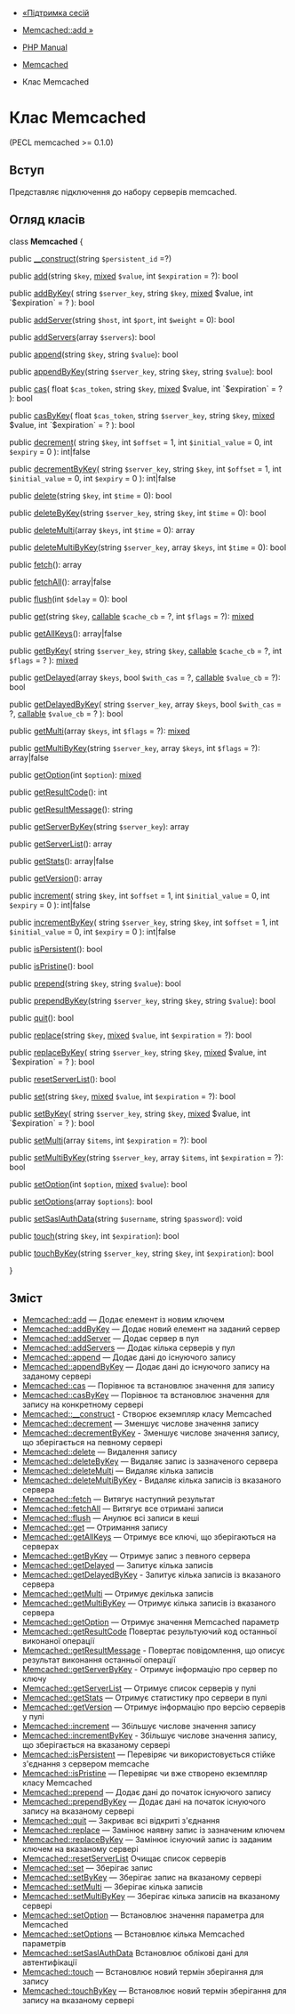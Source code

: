 - [«Підтримка сесій](memcached.sessions.md)
- [Memcached::add »](memcached.add.md)

- [PHP Manual](index.md)
- [Memcached](book.memcached.md)
- Клас Memcached

# Клас Memcached

(PECL memcached \>= 0.1.0)

## Вступ

Представляє підключення до набору серверів memcached.

## Огляд класів

class **Memcached** {

public [\_\_construct](memcached.construct.md)(string `$persistent_id`
=?)

public [add](memcached.add.md)(string `$key`,
[mixed](language.types.declarations.md#language.types.declarations.mixed)
`$value`, int `$expiration` = ?): bool

public [addByKey](memcached.addbykey.md)(
string `$server_key`,
string `$key`,
[mixed](language.types.declarations.md#language.types.declarations.mixed)
$value,
int `$expiration` = ?
): bool

public [addServer](memcached.addserver.md)(string `$host`, int
`$port`, int `$weight` = 0): bool

public [addServers](memcached.addservers.md)(array `$servers`): bool

public [append](memcached.append.md)(string `$key`, string `$value`):
bool

public [appendByKey](memcached.appendbykey.md)(string `$server_key`,
string `$key`, string `$value`): bool

public [cas](memcached.cas.md)(
float `$cas_token`,
string `$key`,
[mixed](language.types.declarations.md#language.types.declarations.mixed)
$value,
int `$expiration` = ?
): bool

public [casByKey](memcached.casbykey.md)(
float `$cas_token`,
string `$server_key`,
string `$key`,
[mixed](language.types.declarations.md#language.types.declarations.mixed)
$value,
int `$expiration` = ?
): bool

public [decrement](memcached.decrement.md)(
string `$key`,
int `$offset` = 1,
int `$initial_value` = 0,
int `$expiry` = 0
): int\|false

public [decrementByKey](memcached.decrementbykey.md)(
string `$server_key`,
string `$key`,
int `$offset` = 1,
int `$initial_value` = 0,
int `$expiry` = 0
): int\|false

public [delete](memcached.delete.md)(string `$key`, int `$time` = 0):
bool

public [deleteByKey](memcached.deletebykey.md)(string `$server_key`,
string `$key`, int `$time` = 0): bool

public [deleteMulti](memcached.deletemulti.md)(array `$keys`, int
`$time` = 0): array

public [deleteMultiByKey](memcached.deletemultibykey.md)(string
`$server_key`, array `$keys`, int `$time` = 0): bool

public [fetch](memcached.fetch.md)(): array

public [fetchAll](memcached.fetchall.md)(): array\|false

public [flush](memcached.flush.md)(int `$delay` = 0): bool

public [get](memcached.get.md)(string `$key`,
[callable](language.types.callable.md) `$cache_cb` = ?, int `$flags` =
?):
[mixed](language.types.declarations.md#language.types.declarations.mixed)

public [getAllKeys](memcached.getallkeys.md)(): array\|false

public [getByKey](memcached.getbykey.md)(
string `$server_key`,
string `$key`,
[callable](language.types.callable.md) `$cache_cb` = ?,
int `$flags` = ?
):
[mixed](language.types.declarations.md#language.types.declarations.mixed)

public [getDelayed](memcached.getdelayed.md)(array `$keys`, bool
`$with_cas` = ?, [callable](language.types.callable.md) `$value_cb` =
?): bool

public [getDelayedByKey](memcached.getdelayedbykey.md)(
string `$server_key`,
array `$keys`,
bool `$with_cas` = ?,
[callable](language.types.callable.md) `$value_cb` = ?
): bool

public [getMulti](memcached.getmulti.md)(array `$keys`, int `$flags` =
?):
[mixed](language.types.declarations.md#language.types.declarations.mixed)

public [getMultiByKey](memcached.getmultibykey.md)(string
`$server_key`, array `$keys`, int `$flags` = ?): array\|false

public [getOption](memcached.getoption.md)(int `$option`):
[mixed](language.types.declarations.md#language.types.declarations.mixed)

public [getResultCode](memcached.getresultcode.md)(): int

public [getResultMessage](memcached.getresultmessage.md)(): string

public [getServerByKey](memcached.getserverbykey.md)(string
`$server_key`): array

public [getServerList](memcached.getserverlist.md)(): array

public [getStats](memcached.getstats.md)(): array\|false

public [getVersion](memcached.getversion.md)(): array

public [increment](memcached.increment.md)(
string `$key`,
int `$offset` = 1,
int `$initial_value` = 0,
int `$expiry` = 0
): int\|false

public [incrementByKey](memcached.incrementbykey.md)(
string `$server_key`,
string `$key`,
int `$offset` = 1,
int `$initial_value` = 0,
int `$expiry` = 0
): int\|false

public [isPersistent](memcached.ispersistent.md)(): bool

public [isPristine](memcached.ispristine.md)(): bool

public [prepend](memcached.prepend.md)(string `$key`, string
`$value`): bool

public [prependByKey](memcached.prependbykey.md)(string `$server_key`,
string `$key`, string `$value`): bool

public [quit](memcached.quit.md)(): bool

public [replace](memcached.replace.md)(string `$key`,
[mixed](language.types.declarations.md#language.types.declarations.mixed)
`$value`, int `$expiration` = ?): bool

public [replaceByKey](memcached.replacebykey.md)(
string `$server_key`,
string `$key`,
[mixed](language.types.declarations.md#language.types.declarations.mixed)
$value,
int `$expiration` = ?
): bool

public [resetServerList](memcached.resetserverlist.md)(): bool

public [set](memcached.set.md)(string `$key`,
[mixed](language.types.declarations.md#language.types.declarations.mixed)
`$value`, int `$expiration` = ?): bool

public [setByKey](memcached.setbykey.md)(
string `$server_key`,
string `$key`,
[mixed](language.types.declarations.md#language.types.declarations.mixed)
$value,
int `$expiration` = ?
): bool

public [setMulti](memcached.setmulti.md)(array `$items`, int
`$expiration` = ?): bool

public [setMultiByKey](memcached.setmultibykey.md)(string
`$server_key`, array `$items`, int `$expiration` = ?): bool

public [setOption](memcached.setoption.md)(int `$option`,
[mixed](language.types.declarations.md#language.types.declarations.mixed)
`$value`): bool

public [setOptions](memcached.setoptions.md)(array `$options`): bool

public [setSaslAuthData](memcached.setsaslauthdata.md)(string
`$username`, string `$password`): void

public [touch](memcached.touch.md)(string `$key`, int `$expiration`):
bool

public [touchByKey](memcached.touchbykey.md)(string `$server_key`,
string `$key`, int `$expiration`): bool

}

## Зміст

- [Memcached::add](memcached.add.md) — Додає елемент із новим
ключем
- [Memcached::addByKey](memcached.addbykey.md) — Додає новий
елемент на заданий сервер
- [Memcached::addServer](memcached.addserver.md) — Додає сервер
в пул
- [Memcached::addServers](memcached.addservers.md) — Додає
кілька серверів у пул
- [Memcached::append](memcached.append.md) — Додає дані до
існуючого запису
- [Memcached::appendByKey](memcached.appendbykey.md) — Додає
дані до існуючого запису на заданому сервері
- [Memcached::cas](memcached.cas.md) — Порівнює та встановлює
значення для запису
- [Memcached::casByKey](memcached.casbykey.md) — Порівнює та
встановлює значення для запису на конкретному сервері
- [Memcached::\_\_construct](memcached.construct.md) - Створює
екземпляр класу Memcached
- [Memcached::decrement](memcached.decrement.md) — Зменшує
числове значення запису
- [Memcached::decrementByKey](memcached.decrementbykey.md) -
Зменшує числове значення запису, що зберігається на певному
сервері
- [Memcached::delete](memcached.delete.md) — Видалення запису
- [Memcached::deleteByKey](memcached.deletebykey.md) — Видаляє
запис із зазначеного сервера
- [Memcached::deleteMulti](memcached.deletemulti.md) — Видаляє
кілька записів
- [Memcached::deleteMultiByKey](memcached.deletemultibykey.md) -
Видаляє кілька записів із вказаного сервера
- [Memcached::fetch](memcached.fetch.md) — Витягує наступний
результат
- [Memcached::fetchAll](memcached.fetchall.md) — Витягує все
отримані записи
- [Memcached::flush](memcached.flush.md) — Анулює всі записи в
кеші
- [Memcached::get](memcached.get.md) — Отримання запису
- [Memcached::getAllKeys](memcached.getallkeys.md) — Отримує все
ключі, що зберігаються на серверах
- [Memcached::getByKey](memcached.getbykey.md) — Отримує запис з
певного сервера
- [Memcached::getDelayed](memcached.getdelayed.md) — Запитує
кілька записів
- [Memcached::getDelayedByKey](memcached.getdelayedbykey.md) -
Запитує кілька записів із вказаного сервера
- [Memcached::getMulti](memcached.getmulti.md) — Отримує декілька
записів
- [Memcached::getMultiByKey](memcached.getmultibykey.md) — Отримує
кілька записів із вказаного сервера
- [Memcached::getOption](memcached.getoption.md) — Отримує значення
Memcached параметр
- [Memcached::getResultCode](memcached.getresultcode.md)
Повертає результуючий код останньої виконаної операції
- [Memcached::getResultMessage](memcached.getresultmessage.md) -
Повертає повідомлення, що описує результат виконання останньої
операції
- [Memcached::getServerByKey](memcached.getserverbykey.md) -
Отримує інформацію про сервер по ключу
- [Memcached::getServerList](memcached.getserverlist.md) — Отримує
список серверів у пулі
- [Memcached::getStats](memcached.getstats.md) — Отримує статистику
про сервери в пулі
- [Memcached::getVersion](memcached.getversion.md) — Отримує
інформацію про версію серверів у пулі
- [Memcached::increment](memcached.increment.md) — Збільшує
числове значення запису
- [Memcached::incrementByKey](memcached.incrementbykey.md) -
Збільшує числове значення запису, що зберігається на вказаному сервері
- [Memcached::isPersistent](memcached.ispersistent.md) — Перевіряє
чи використовується стійке з'єднання з сервером memcache
- [Memcached::isPristine](memcached.ispristine.md) — Перевіряє
чи вже створено екземпляр класу Memcached
- [Memcached::prepend](memcached.prepend.md) — Додає дані до
початок існуючого запису
- [Memcached::prependByKey](memcached.prependbykey.md) — Додає
дані на початок існуючого запису на вказаному сервері
- [Memcached::quit](memcached.quit.md) — Закриває всі відкриті
з'єднання
- [Memcached::replace](memcached.replace.md) — Замінює наявну
запис із зазначеним ключем
- [Memcached::replaceByKey](memcached.replacebykey.md) — Замінює
існуючий запис із заданим ключем на вказаному сервері
- [Memcached::resetServerList](memcached.resetserverlist.md)
Очищає список серверів
- [Memcached::set](memcached.set.md) — Зберігає запис
- [Memcached::setByKey](memcached.setbykey.md) — Зберігає запис на
вказаному сервері
- [Memcached::setMulti](memcached.setmulti.md) — Зберігає кілька
записів
- [Memcached::setMultiByKey](memcached.setmultibykey.md) — Зберігає
кілька записів на вказаному сервері
- [Memcached::setOption](memcached.setoption.md) — Встановлює
значення параметра для Memcached
- [Memcached::setOptions](memcached.setoptions.md) — Встановлює
кілька Memcached параметрів
- [Memcached::setSaslAuthData](memcached.setsaslauthdata.md)
Встановлює облікові дані для автентифікації
- [Memcached::touch](memcached.touch.md) — Встановлює новий термін
зберігання для запису
- [Memcached::touchByKey](memcached.touchbykey.md) — Встановлює
новий термін зберігання для запису на вказаному сервері
